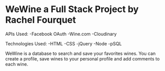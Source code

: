 # WeWine a Full Stack Project by Rachel Fourquet

APIs Used:
  -Facebook OAuth
  -Wine.com
  -Cloudinary
  
Technologies Used:
  -HTML
  -CSS
  -jQuery
  -Node 
  -pSQL

WeWine is a database to search and save your favorites wines. 
You can create a profile, save wines to your personal profile and add comments to each wine.


  


